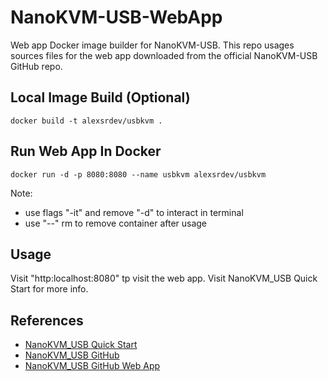 # NanoKVM-USB-WebApp
Web app Docker image builder for NanoKVM-USB. This repo usages sources files for the web app downloaded from the official NanoKVM-USB GitHub repo. 

## Local Image Build (Optional)
```docker
docker build -t alexsrdev/usbkvm .
```

## Run Web App In Docker
```docker
docker run -d -p 8080:8080 --name usbkvm alexsrdev/usbkvm
```
Note: 
- use flags "-it" and remove "-d" to interact in terminal
- use "--" rm to remove container after usage

## Usage
Visit "http:localhost:8080" tp visit the web app. Visit NanoKVM_USB Quick Start for more info.

## References
- [NanoKVM_USB Quick Start](https://wiki.sipeed.com/hardware/en/kvm/NanoKVM_USB/quick_start.html)
- [NanoKVM_USB GitHub](https://github.com/sipeed/NanoKVM-USB)
- [NanoKVM_USB GitHub Web App](https://github.com/sipeed/NanoKVM-USB/releases/download/v1.0.1/NanoKVM-USB-1.0.1-browser.zip)
